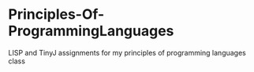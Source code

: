 # Principles-Of-ProgrammingLanguages
LISP and TinyJ assignments for my principles of programming languages class
